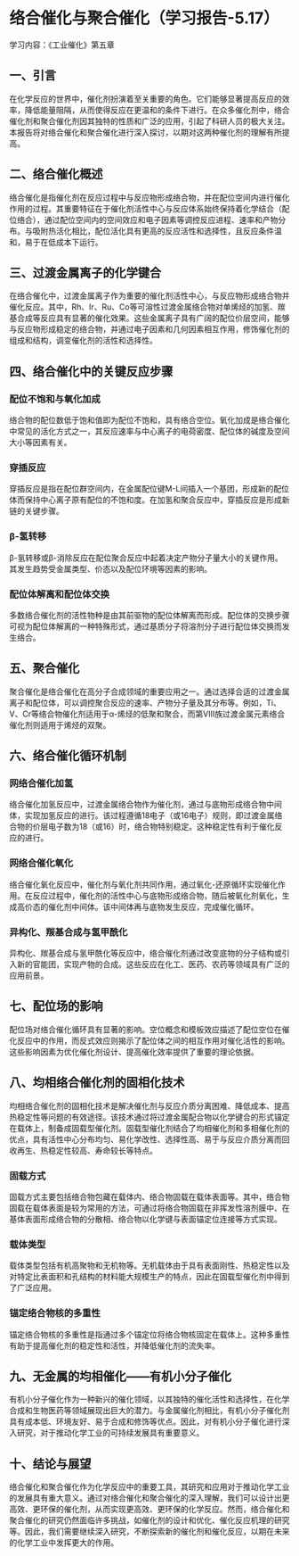 # 络合催化与聚合催化（学习报告-5.17）

学习内容：《工业催化》第五章

## 一、引言

在化学反应的世界中，催化剂扮演着至关重要的角色。它们能够显著提高反应的效率，降低能量阻隔，从而使得反应在更温和的条件下进行。在众多催化剂中，络合催化剂和聚合催化剂因其独特的性质和广泛的应用，引起了科研人员的极大关注。本报告将对络合催化和聚合催化进行深入探讨，以期对这两种催化剂的理解有所提高。

## 二、络合催化概述

络合催化是指催化剂在反应过程中与反应物形成络合物，并在配位空间内进行催化作用的过程。其重要特征在于催化剂活性中心与反应体系始终保持着化学结合（配位络合），通过配位空间内的空间效应和电子因素等调控反应进程、速率和产物分布。与吸附热活化相比，配位活化具有更高的反应活性和选择性，且反应条件温和，易于在低成本下运行。

## 三、过渡金属离子的化学键合

在络合催化中，过渡金属离子作为重要的催化剂活性中心，与反应物形成络合物并催化反应。其中，Rh、Ir、Ru、Co等可溶性过渡金属络合物对单烯烃的加氢、羰基合成等反应具有显著的催化效果。这些金属离子具有广阔的配位价层空间，能够与反应物形成稳定的络合物，并通过电子因素和几何因素相互作用，修饰催化剂的组成和结构，调变催化剂的活性和选择性。

## 四、络合催化中的关键反应步骤

### 配位不饱和与氧化加成

络合物的配位数低于饱和值即为配位不饱和，具有络合空位。氧化加成是络合催化中常见的活化方式之一，其反应速率与中心离子的电荷密度、配位体的碱度及空间大小等因素有关。

### 穿插反应

穿插反应是指在配位群空间内，在金属配位键M-L间插入一个基团，形成新的配位体而保持中心离子原有配位的不饱和度。在加氢和聚合反应中，穿插反应是形成新链的关键步骤。

### β-氢转移

β-氢转移或β-消除反应在配位聚合反应中起着决定产物分子量大小的关键作用。其发生趋势受金属类型、价态以及配位环境等因素的影响。

### 配位体解离和配位体交换

多数络合催化剂的活性物种是由其前驱物的配位体解离而形成。配位体的交换步骤可视为配位体解离的一种特殊形式，通过基质分子将溶剂分子进行配位体交换而发生络合。

## 五、聚合催化

聚合催化是络合催化在高分子合成领域的重要应用之一。通过选择合适的过渡金属离子和配位体，可以调控聚合反应的速率、产物分子量及其分布等。例如，Ti、V、Cr等络合物催化剂适用于α-烯烃的低聚和聚合，而第Ⅷ族过渡金属元素络合催化剂则适用于烯烃的双聚。

## 六、络合催化循环机制

### 网络合催化加氢

络合催化加氢反应中，过渡金属络合物作为催化剂，通过与底物形成络合物中间体，实现加氢反应的进行。该过程遵循18电子（或16电子）规则，即过渡金属络合物的价层电子数为18（或16）时，络合物特别稳定。这种稳定性有利于催化反应的进行。

### 网络合催化氧化

络合催化氧化反应中，催化剂与氧化剂共同作用，通过氧化-还原循环实现催化作用。在反应过程中，催化剂的活性中心与底物形成络合物，随后被氧化剂氧化，生成高价态的催化剂中间体。该中间体再与底物发生反应，完成催化循环。

### 异构化、羰基合成与氢甲酰化

异构化、羰基合成与氢甲酰化等反应中，络合催化剂通过改变底物的分子结构或引入新的官能团，实现产物的合成。这些反应在化工、医药、农药等领域具有广泛的应用前景。

## 七、配位场的影响

配位场对络合催化循环具有显著的影响。空位概念和模板效应描述了配位空位在催化反应中的作用，而反式效应则揭示了配位体之间的相互作用对催化活性的影响。这些影响因素为优化催化剂设计、提高催化效率提供了重要的理论依据。

## 八、均相络合催化剂的固相化技术

均相络合催化剂的固相化技术是解决催化剂与反应介质分离困难、降低成本、提高热稳定性等问题的有效途径。该技术通过将过渡金属配合物以化学键合的形式锚定在载体上，制备成固载型催化剂。固载型催化剂结合了均相催化剂和多相催化剂的优点，具有活性中心分布均匀、易化学改性、选择性高、易于与反应介质分离而回收再生、热稳定性较高、寿命较长等特点。

### 固载方式

固载方式主要包括络合物包藏在载体内、络合物固载在载体表面等。其中，络合物固载在载体表面是较为常用的方法，可通过将络合物固载在非挥发性溶剂膜中、在基体表面形成络合物的分散相、络合物以化学键与表面锚定位连接等方式实现。

### 载体类型

载体类型包括有机高聚物和无机物等。无机载体由于具有表面刚性、热稳定性以及对特定比表面积和孔结构的材料能大规模生产的特点，因此在固载型催化剂中得到了广泛应用。

### 锚定络合物核的多重性

锚定络合物核的多重性是指通过多个锚定位将络合物核固定在载体上。这种多重性有助于提高催化剂的稳定性和活性，并降低催化剂的流失率。

## 九、无金属的均相催化——有机小分子催化

有机小分子催化作为一种新兴的催化领域，以其独特的催化活性和选择性，在化学合成和生物医药等领域展现出巨大的潜力。与金属催化剂相比，有机小分子催化剂具有成本低、环境友好、易于合成和修饰等优点。因此，对有机小分子催化进行深入研究，对于推动化学工业的可持续发展具有重要意义。

## 十、结论与展望

络合催化和聚合催化作为化学反应中的重要工具，其研究和应用对于推动化学工业的发展具有重大意义。通过对络合催化和聚合催化的深入理解，我们可以设计出更高效、更环保的催化剂，从而实现更高效、更环保的化学反应。然而，络合催化和聚合催化的研究仍然面临许多挑战，如催化剂的设计和优化、催化反应机理的研究等。因此，我们需要继续深入研究，不断探索新的催化剂和催化反应，以期在未来的化学工业中发挥更大的作用。
